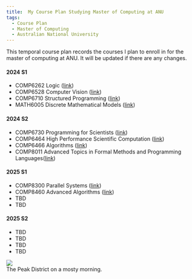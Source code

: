 ```yaml
---
title:  My Course Plan Studying Master of Computing at ANU
tags:
  - Course Plan
  - Master of Computing
  - Australian National University
---
```


This temporal course plan records the courses I plan to enroll in for the master of computing at ANU. 
It will be updated if there are any changes.


<!--more-->

#### 2024 S1
- COMP6262 Logic ([link](https://programsandcourses.anu.edu.au/course/comp6262))
- COMP6528 Computer Vision ([link](https://programsandcourses.anu.edu.au/2024/course/COMP6528))
- COMP6710 Structured Programming ([link](https://programsandcourses.anu.edu.au/2024/course/COMP6710))
- MATH6005 Discrete Mathematical Models ([link](https://programsandcourses.anu.edu.au/2024/course/MATH6005))

#### 2024 S2
- COMP6730 Programming for Scientists ([link](https://programsandcourses.anu.edu.au/2024/course/COMP6730))
- COMP6464 High Performance Scientific Computation ([link](https://programsandcourses.anu.edu.au/2024/course/COMP6464))
- COMP6466 Algorithms ([link](https://programsandcourses.anu.edu.au/2024/course/COMP6466))
- COMP8011 Advanced Topics in Formal Methods and Programming Languages([link](https://programsandcourses.anu.edu.au/2024/course/COMP8011))

#### 2025 S1
- COMP8300 Parallel Systems ([link](https://programsandcourses.anu.edu.au/2024/course/COMP8300))
- COMP8460 Advanced Algorithms ([link](https://programsandcourses.anu.edu.au/2024/course/COMP8460))
- TBD
- TBD

#### 2025 S2
- TBD
- TBD
- TBD
- TBD



<div class="card mb-3">
    <img class="card-img-top" src="https://drscdn.500px.org/photo/127767019/q%3D80_m%3D1500/v2?webp=true&sig=dd1fa4580c459472969cd4992068922f311f12cf263cf08b39615cfc1812286b"/>
    <div class="card-body bg-light">
        <div class="card-text">
            The Peak District on a mosty morning.
        </div>
    </div>
</div>
